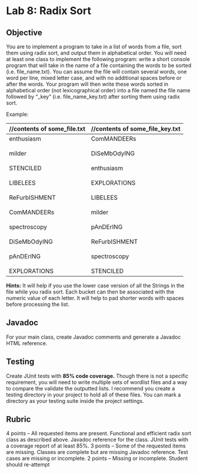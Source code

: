 # Lab 8: Radix Sort

## Objective
You are to implement a program to take in a list of words from a file, sort them using radix sort, and output them in alphabetical order. You will need at least one class to implement the following program: write a short console program that will take in the name of a file containing the words to be sorted (i.e. file_name.txt). You can assume the file will contain several words, one word per line, mixed letter case, and with no additional spaces before or after the words. Your program will then write these words sorted in alphabetical order (not lexicographical order) into a file named the file name followed by “\_key” (i.e. file_name_key.txt) after sorting them using radix sort.


Example:

| //contents of some_file.txt  | //contents of some_file_key.txt |
|---|---|
|enthusiasm<br><br>milder<br><br>STENCILED<br><br>LIBELEES<br><br>ReFurbISHMENT<br><br>ComMANDEERs<br><br>spectroscopy<br><br>DiSeMbOdyING<br><br>pAnDErING<br><br>EXPLORATIONS|ComMANDEERs<br><br>DiSeMbOdyING<br><br>enthusiasm<br><br>EXPLORATIONS<br><br>LIBELEES<br><br>milder<br><br>pAnDErING<br><br>ReFurbISHMENT<br><br>spectroscopy<br><br>STENCILED|

  
**Hints:** It will help if you use the lower case version of all the Strings in the file while you radix sort. Each bucket can then be associated with the numeric value of each letter. It will help to pad shorter words with spaces before processing the list.

## Javadoc
For your main class, create Javadoc comments and generate a Javadoc HTML reference. 
## Testing
Create JUnit tests with **85% code coverage.** Though there is not a specific requirement, you will need to write multiple sets of wordlist files and a way to compare the validate the outputted lists. I recommend you create a testing directory in your project to hold all of these files. You can mark a directory as your testing suite inside the project settings.
## Rubric
4 points – All requested items are present. Functional and efficient radix sort class as described above. Javadoc reference for the class. JUnit tests with a coverage report of at least 85%.
3 points – Some of the requested items are missing. Classes are complete but are missing Javadoc reference. Test cases are missing or incomplete.
2 points – Missing or incomplete. Student should re-attempt
